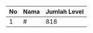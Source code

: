 | No | Nama            | Jumlah Level |
|----|-----------------|--------------|
| 1  | #    |    818        |
